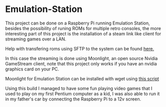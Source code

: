 # Emulation-Station
<p>This project can be done on a Raspberry Pi running Emulation Station, besides the possibility of runing ROMs for multiple
retro consoles, the more interesting part of this project is the installation of a steam link like client for streaming games
over a LAN.</p>

Help with transfering roms using SFTP to the system can be found [here.](https://github.com/retropie/retropie-setup/wiki/Transferring-Roms)

<p>In this case the streaming is done using Moonlight, an open source Nvidia GameStream client, note that this project only
works if you have an nvidia graphics card on your PC.</p>

Moonlight for Emulation Station can be installed with wget using [this script](https://raw.githubusercontent.com/TechWizTime/moonlight-retropie/master/moonlight.sh)
<p>Using this build I managed to have some fun playing video games that I used to play on my first Pentium computer as a kid,
  I was also able to run it in my father's car by connecting the Raspberry Pi to a 12v screen.</p>
